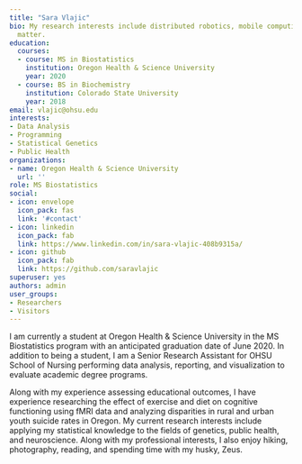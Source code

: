 ```yaml
---
title: "Sara Vlajic"
bio: My research interests include distributed robotics, mobile computing and programmable
  matter.
education:
  courses:
  - course: MS in Biostatistics
    institution: Oregon Health & Science University
    year: 2020
  - course: BS in Biochemistry
    institution: Colorado State University
    year: 2018
email: vlajic@ohsu.edu
interests:
- Data Analysis
- Programming
- Statistical Genetics
- Public Health
organizations:
- name: Oregon Health & Science University
  url: ''
role: MS Biostatistics
social:
- icon: envelope
  icon_pack: fas
  link: '#contact'
- icon: linkedin
  icon_pack: fab
  link: https://www.linkedin.com/in/sara-vlajic-408b9315a/
- icon: github
  icon_pack: fab
  link: https://github.com/saravlajic
superuser: yes
authors: admin
user_groups:
- Researchers
- Visitors
---
```


I am currently a student at Oregon Health & Science University in the MS Biostatistics program with an anticipated graduation date of June 2020. In addition to being a student, I am a Senior Research Assistant for OHSU School of Nursing performing data analysis, reporting, and visualization to evaluate academic degree programs. 

Along with my experience assessing educational outcomes, I have experience researching the effect of exercise and diet on cognitive functioning using fMRI data and analyzing disparities in rural and urban youth suicide rates in Oregon. My current research interests include applying my statistical knowledge to the fields of genetics, public health, and neuroscience. Along with my professional interests, I also enjoy hiking, photography, reading, and spending time with my husky, Zeus.

